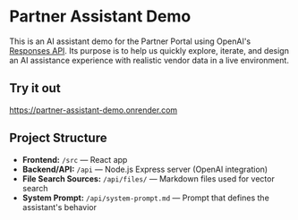 # Partner Assistant Demo
This is an AI assistant demo for the Partner Portal using OpenAI's [Responses API](https://platform.openai.com/docs/api-reference/responses). Its purpose is to help us quickly explore, iterate, and design an AI assistance experience with realistic vendor data in a live environment. 

## Try it out
https://partner-assistant-demo.onrender.com

## Project Structure
- **Frontend:** `/src` — React app
- **Backend/API:** `/api` — Node.js Express server (OpenAI integration)
- **File Search Sources:** `/api/files/` — Markdown files used for vector search
- **System Prompt:** `/api/system-prompt.md` — Prompt that defines the assistant's behavior
